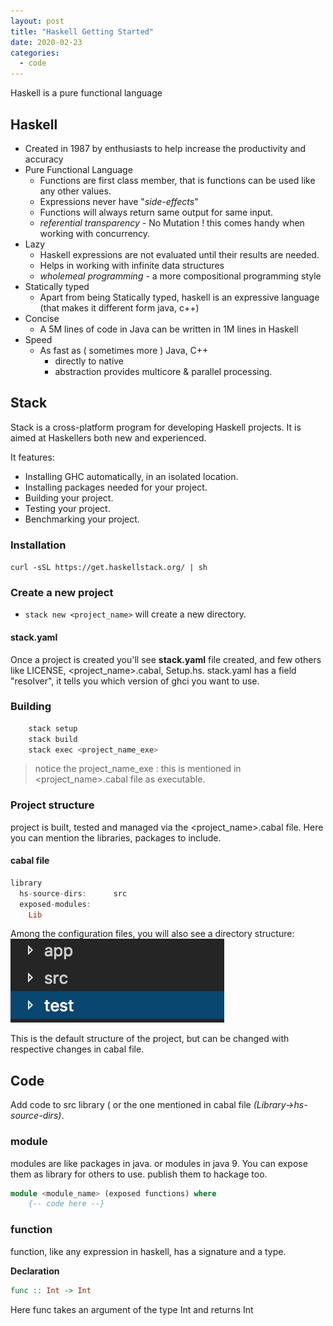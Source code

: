 ```yaml
---
layout: post
title: "Haskell Getting Started"
date: 2020-02-23
categories:
  - code
---
```


Haskell is a pure functional language

<!-- more -->

## Haskell

- Created in 1987 by enthusiasts to help increase the productivity and accuracy
- Pure Functional Language
  - Functions are first class member, that is functions can be used like any other values.
  - Expressions never have "_side-effects_"
  - Functions will always return same output for same input.
  - _referential transparency_ - No Mutation ! this comes handy when working with concurrency.
- Lazy
  - Haskell expressions are not evaluated until their results are needed.
  - Helps in working with infinite data structures
  - _wholemeal programming_ - a more compositional programming style
- Statically typed
  - Apart from being Statically typed, haskell is an expressive language (that makes it different form java, c++)
- Concise
  - A 5M lines of code in Java can be written in 1M lines in Haskell
- Speed
  - As fast as ( sometimes more ) Java, C++
    - directly to native
    - abstraction provides multicore & parallel processing.

## Stack

Stack is a cross-platform program for developing Haskell projects. It is aimed at Haskellers both new and experienced.

It features:

- Installing GHC automatically, in an isolated location.
- Installing packages needed for your project.
- Building your project.
- Testing your project.
- Benchmarking your project.

### Installation

`curl -sSL https://get.haskellstack.org/ | sh`

### Create a new project

- `stack new <project_name>` will create a new directory.

#### stack.yaml

Once a project is created you'll see **stack.yaml** file created, and few others like LICENSE, <project_name>.cabal, Setup.hs.
stack.yaml has a field "resolver", it tells you which version of ghci you want to use.

### Building

```sh
    stack setup
    stack build
    stack exec <project_name_exe>
```

> notice the project_name_exe : this is mentioned in <project_name>.cabal file as executable.

### Project structure

project is built, tested and managed via the <project_name>.cabal file. Here you can mention the libraries, packages to include.

#### cabal file

```haskell
library
  hs-source-dirs:      src
  exposed-modules:
    Lib
```

Among the configuration files, you will also see a directory structure:
![directory_struct](directory-structure.png)

This is the default structure of the project, but can be changed with respective changes in cabal file.

## Code

Add code to src library ( or the one mentioned in cabal file _(Library->hs-source-dirs)_.

### module

modules are like packages in java. or modules in java 9. You can expose them as library for others to use. publish them to hackage too.

```haskell
module <module_name> (exposed functions) where
    {-- code here --}
```

### function

function, like any expression in haskell, has a signature and a type.

**Declaration**

```haskell
func :: Int -> Int
```

Here func takes an argument of the type Int and returns Int
